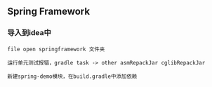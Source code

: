 ## Spring Framework

### 导入到idea中
`file open springframework 文件夹`

`运行单元测试报错，gradle task -> other asmRepackJar cglibRepackJar`

`新建spring-demo模块，在build.gradle中添加依赖`
